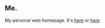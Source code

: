 ## Me.
My personal web homepage. It's [here](http://yawboakye.com) or [here](http://yawboakye.github.io)
